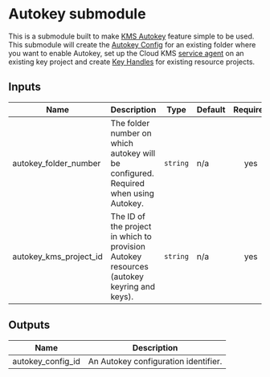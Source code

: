 # Autokey submodule

This is a submodule built to make [KMS Autokey](https://cloud.google.com/kms/docs/autokey-overview) feature simple to be used. This submodule will create the [Autokey Config](https://cloud.google.com/kms/docs/enable-autokey#enable-autokey-folder) for an existing folder where you want to enable Autokey, set up the Cloud KMS [service agent](https://cloud.google.com/kms/docs/enable-autokey#autokey-service-agent) on an existing key project and create [Key Handles](https://cloud.google.com/kms/docs/resource-hierarchy#key_handles) for existing resource projects.

<!-- BEGINNING OF PRE-COMMIT-TERRAFORM DOCS HOOK -->
## Inputs

| Name | Description | Type | Default | Required |
|------|-------------|------|---------|:--------:|
| autokey\_folder\_number | The folder number on which autokey will be configured. Required when using Autokey. | `string` | n/a | yes |
| autokey\_kms\_project\_id | The ID of the project in which to provision Autokey resources (autokey keyring and keys). | `string` | n/a | yes |

## Outputs

| Name | Description |
|------|-------------|
| autokey\_config\_id | An Autokey configuration identifier. |

<!-- END OF PRE-COMMIT-TERRAFORM DOCS HOOK -->
